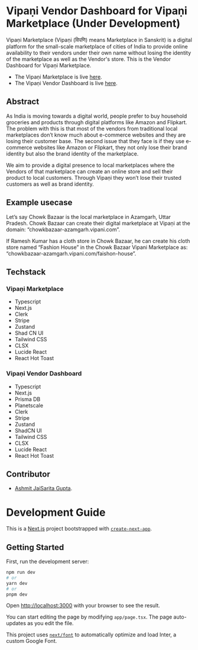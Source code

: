 # Vipaṇi Vendor Dashboard for Vipaṇi Marketplace (Under Development)
Vipaṇi Marketplace (Vipaṇi (विपणि) means Marketplace in Sanskrit) is a digital platform for the small-scale marketplace of cities of India to provide online availability to their vendors under their own name without losing the identity of the marketplace as well as the Vendor's store. This is the Vendor Dashboard for Vipaṇi Marketplace.

- The Vipaṇi Marketplace is live [here](https://vipani.vercel.app/).
- The Vipaṇi Vendor Dashboard is live [here](https://vipani-admin.vercel.app/).

## Abstract
As India is moving towards a digital world, people prefer to buy household groceries and products through digital platforms like Amazon and Flipkart. The problem with this is that most of the vendors from traditional local marketplaces don’t know much about e-commerce websites and they are losing their customer base. The second issue that they face is if they use e-commerce websites like Amazon or Flipkart, they not only lose their brand identity but also the brand identity of the marketplace. 

We aim to provide a digital presence to local marketplaces where the Vendors of that marketplace can create an online store and sell their product to local customers. Through Vipaṇi they won’t lose their trusted customers as well as brand identity.

## Example usecase
Let’s say Chowk Bazaar is the local marketplace in Azamgarh, Uttar Pradesh.  Chowk Bazaar can create their digital marketplace at Vipaṇi at the domain: “chowkbazaar-azamgarh.vipani.com”. 

If Ramesh Kumar has a cloth store in Chowk Bazaar, he can create his cloth store named “Fashion House” in the Chowk Bazaar Vipani Marketplace as: “chowkbazaar-azamgarh.vipani.com/faishon-house”.

## Techstack
### Vipaṇi Marketplace
- Typescript
- Next.js
- Clerk
- Stripe
- Zustand
- Shad CN UI
- Tailwind CSS
- CLSX
- Lucide React
- React Hot Toast

### Vipaṇi Vendor Dashboard
- Typescript
- Next.js
- Prisma DB
- Planetscale
- Clerk
- Stripe
- Zustand
- ShadCN UI
- Tailwind CSS
- CLSX
- Lucide React
- React Hot Toast

## Contributor
- [Ashmit JaiSarita Gupta](https://github.com/devilkiller-ag).

# Development Guide
This is a [Next.js](https://nextjs.org/) project bootstrapped with [`create-next-app`](https://github.com/vercel/next.js/tree/canary/packages/create-next-app).

## Getting Started

First, run the development server:

```bash
npm run dev
# or
yarn dev
# or
pnpm dev
```

Open [http://localhost:3000](http://localhost:3000) with your browser to see the result.

You can start editing the page by modifying `app/page.tsx`. The page auto-updates as you edit the file.

This project uses [`next/font`](https://nextjs.org/docs/basic-features/font-optimization) to automatically optimize and load Inter, a custom Google Font.